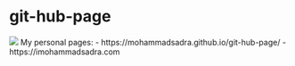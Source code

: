 # git-hub-page
<img src="https://mohammadsadra.github.io/git-hub-page/img/logo.png" >
My personal pages:
- https://mohammadsadra.github.io/git-hub-page/
- https://imohammadsadra.com

